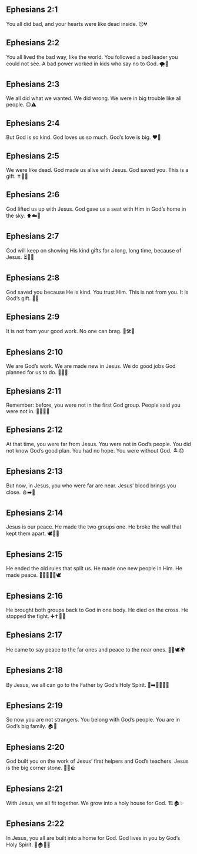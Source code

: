 ## Ephesians 2:1
You all did bad, and your hearts were like dead inside. 😔💔
## Ephesians 2:2
You all lived the bad way, like the world. You followed a bad leader you could not see. A bad power worked in kids who say no to God. 🌪️🚫
## Ephesians 2:3
We all did what we wanted. We did wrong. We were in big trouble like all people. 😣⚠️
## Ephesians 2:4
But God is so kind. God loves us so much. God’s love is big. ❤️🙌
## Ephesians 2:5
We were like dead. God made us alive with Jesus. God saved you. This is a gift. ✝️🌱🎁
## Ephesians 2:6
God lifted us up with Jesus. God gave us a seat with Him in God’s home in the sky. ⬆️☁️👑
## Ephesians 2:7
God will keep on showing His kind gifts for a long, long time, because of Jesus. ⏳🎁🙂
## Ephesians 2:8
God saved you because He is kind. You trust Him. This is not from you. It is God’s gift. 🙏🎁
## Ephesians 2:9
It is not from your good work. No one can brag. 🚫🛠️🙅
## Ephesians 2:10
We are God’s work. We are made new in Jesus. We do good jobs God planned for us to do. 🧩✨👣
## Ephesians 2:11
Remember: before, you were not in the first God group. People said you were not in. 🧠🚶‍♂️🚫
## Ephesians 2:12
At that time, you were far from Jesus. You were not in God’s people. You did not know God’s good plan. You had no hope. You were without God. 🏝️😞
## Ephesians 2:13
But now, in Jesus, you who were far are near. Jesus’ blood brings you close. 🩸➡️🤝
## Ephesians 2:14
Jesus is our peace. He made the two groups one. He broke the wall that kept them apart. 🕊️🧱💥
## Ephesians 2:15
He ended the old rules that split us. He made one new people in Him. He made peace. 📜❌🧑‍🤝‍🧑🕊️
## Ephesians 2:16
He brought both groups back to God in one body. He died on the cross. He stopped the fight. ➕✝️🛑🤝
## Ephesians 2:17
He came to say peace to the far ones and peace to the near ones. 🚶‍♂️🕊️🌍
## Ephesians 2:18
By Jesus, we all can go to the Father by God’s Holy Spirit. 🚪➡️👨‍👧‍👦✨
## Ephesians 2:19
So now you are not strangers. You belong with God’s people. You are in God’s big family. 🏠🤗
## Ephesians 2:20
God built you on the work of Jesus’ first helpers and God’s teachers. Jesus is the big corner stone. 🧱🔨🪨
## Ephesians 2:21
With Jesus, we all fit together. We grow into a holy house for God. 🏗️🏠✨
## Ephesians 2:22
In Jesus, you all are built into a home for God. God lives in you by God’s Holy Spirit. 🧩🏠💖✨
